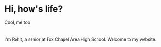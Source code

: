 # Hi, how's life?
Cool, me too
#
I'm Rohit, a senior at Fox Chapel Area High School. Welcome to my website.
